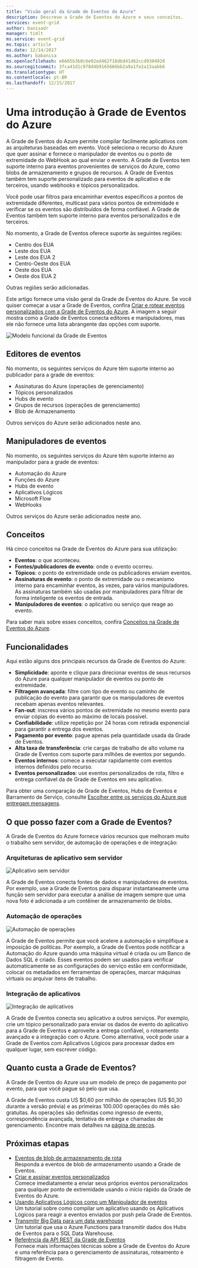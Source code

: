 ```yaml
---
title: "Visão geral da Grade de Eventos do Azure"
description: Descreve a Grade de Eventos do Azure e seus conceitos.
services: event-grid
author: banisadr
manager: timlt
ms.service: event-grid
ms.topic: article
ms.date: 12/14/2017
ms.author: babanisa
ms.openlocfilehash: e6665b3b0c6e92ed462f18dbd41d62ccd9304928
ms.sourcegitcommit: 3fca41d1c978d4b9165666bb2a9a1fe2a13aabb6
ms.translationtype: HT
ms.contentlocale: pt-BR
ms.lasthandoff: 12/15/2017
---
```

# <a name="an-introduction-to-azure-event-grid"></a>Uma introdução à Grade de Eventos do Azure

A Grade de Eventos do Azure permite compilar facilmente aplicativos com as arquiteturas baseadas em evento. Você seleciona o recurso do Azure que quer assinar e fornece o manipulador de eventos ou o ponto de extremidade do WebHook ao qual enviar o evento. A Grade de Eventos tem suporte interno para eventos provenientes de serviços do Azure, como blobs de armazenamento e grupos de recursos. A Grade de Eventos também tem suporte personalizado para eventos de aplicativo e de terceiros, usando webhooks e tópicos personalizados. 

Você pode usar filtros para encaminhar eventos específicos a pontos de extremidade diferentes, multicast para vários pontos de extremidade e verificar se os eventos são distribuídos de forma confiável. A Grade de Eventos também tem suporte interno para eventos personalizados e de terceiros.

No momento, a Grade de Eventos oferece suporte às seguintes regiões:

* Centro dos EUA
*   Leste dos EUA
*   Leste dos EUA 2
*   Centro-Oeste dos EUA
*   Oeste dos EUA
*   Oeste dos EUA 2

Outras regiões serão adicionadas.

Este artigo fornece uma visão geral da Grade de Eventos do Azure. Se você quiser começar a usar a Grade de Eventos, confira [Criar e rotear eventos personalizados com a Grade de Eventos do Azure](custom-event-quickstart.md). A imagem a seguir mostra como a Grade de Eventos conecta editores e manipuladores, mas ele não fornece uma lista abrangente das opções com suporte.

![Modelo funcional da Grade de Eventos](./media/overview/event-grid-functional-model.png)

## <a name="event-publishers"></a>Editores de eventos

No momento, os seguintes serviços do Azure têm suporte interno ao publicador para a grade de eventos:

* Assinaturas do Azure (operações de gerenciamento)
* Tópicos personalizados
* Hubs de evento
* Grupos de recursos (operações de gerenciamento)
* Blob de Armazenamento

Outros serviços do Azure serão adicionados neste ano.

## <a name="event-handlers"></a>Manipuladores de eventos

No momento, os seguintes serviços do Azure têm suporte interno ao manipulador para a grade de eventos: 

* Automação do Azure
* Funções do Azure
* Hubs de evento
* Aplicativos Lógicos
* Microsoft Flow
* WebHooks

Outros serviços do Azure serão adicionados neste ano.

## <a name="concepts"></a>Conceitos

Há cinco conceitos na Grade de Eventos do Azure para sua utilização:

* **Eventos**: o que aconteceu.
* **Fontes/publicadores de evento**: onde o evento ocorreu.
* **Tópicos**: o ponto de extremidade onde os publicadores enviam eventos.
* **Assinaturas de evento**: o ponto de extremidade ou o mecanismo interno para encaminhar eventos, às vezes, para vários manipuladores. As assinaturas também são usadas por manipuladores para filtrar de forma inteligente os eventos de entrada.
* **Manipuladores de eventos**: o aplicativo ou serviço que reage ao evento.

Para saber mais sobre esses conceitos, confira [Conceitos na Grade de Eventos do Azure](concepts.md).

## <a name="capabilities"></a>Funcionalidades

Aqui estão alguns dos principais recursos da Grade de Eventos do Azure:

* **Simplicidade**: aponte e clique para direcionar eventos de seus recursos do Azure para qualquer manipulador de eventos ou ponto de extremidade.
* **Filtragem avançada**: filtre com tipo de evento ou caminho de publicação do evento para garantir que os manipuladores de eventos recebam apenas eventos relevantes.
* **Fan-out**: inscreva vários pontos de extremidade no mesmo evento para enviar cópias do evento ao máximo de locais possível.
* **Confiabilidade**: utilize repetição por 24 horas com retirada exponencial para garantir a entrega dos eventos.
* **Pagamento por evento**: pague apenas pela quantidade usada da Grade de Eventos.
* **Alta taxa de transferência**: crie cargas de trabalho de alto volume na Grade de Eventos com suporte para milhões de eventos por segundo.
* **Eventos internos**: comece a executar rapidamente com eventos internos definidos pelo recurso.
* **Eventos personalizados**: use eventos personalizados de rota, filtro e entrega confiável da de Grade de Eventos em seu aplicativo.

Para obter uma comparação de Grade de Eventos, Hubs de Eventos e Barramento de Serviço, consulte [Escolher entre os serviços do Azure que entregam mensagens](compare-messaging-services.md).

## <a name="what-can-i-do-with-event-grid"></a>O que posso fazer com a Grade de Eventos?

A Grade de Eventos do Azure fornece vários recursos que melhoram muito o trabalho sem servidor, de automação de operações e de integração: 

### <a name="serverless-application-architectures"></a>Arquiteturas de aplicativo sem servidor

![Aplicativo sem servidor](./media/overview/serverless_web_app.png)

A Grade de Eventos conecta fontes de dados e manipuladores de eventos. Por exemplo, use a Grade de Eventos para disparar instantaneamente uma função sem servidor para executar a análise de imagem sempre que uma nova foto é adicionada a um contêiner de armazenamento de blobs. 

### <a name="ops-automation"></a>Automação de operações

![Automação de operações](./media/overview/Ops_automation.png)

A Grade de Eventos permite que você acelere a automação e simplifique a imposição de políticas. Por exemplo, a Grade de Eventos pode notificar a Automação do Azure quando uma máquina virtual é criada ou um Banco de Dados SQL é criado. Esses eventos podem ser usados para verificar automaticamente se as configurações do serviço estão em conformidade, colocar os metadados em ferramentas de operações, marcar máquinas virtuais ou arquivar itens de trabalho.

### <a name="application-integration"></a>Integração de aplicativos

![Integração de aplicativos](./media/overview/app_integration.png)

A Grade de Eventos conecta seu aplicativo a outros serviços. Por exemplo, crie um tópico personalizado para enviar os dados de evento do aplicativo para a Grade de Eventos e aproveite a entrega confiável, o roteamento avançado e a integração com o Azure. Como alternativa, você pode usar a Grade de Eventos com Aplicativos Lógicos para processar dados em qualquer lugar, sem escrever código. 

## <a name="how-much-does-event-grid-cost"></a>Quanto custa a Grade de Eventos?

A Grade de Eventos do Azure usa um modelo de preço de pagamento por evento, para que você pague só pelo que usa.

A Grade de Eventos custa US $0,60 por milhão de operações (US $0,30 durante a versão prévia) e as primeiras 100.000 operações do mês são gratuitas. As operações são definidas como ingresso de evento, correspondência avançada, tentativa de entrega e chamadas de gerenciamento.  Encontre mais detalhes na [página de preços](https://azure.microsoft.com/pricing/details/event-grid/).

## <a name="next-steps"></a>Próximas etapas

* [Eventos de blob de armazenamento de rota](../storage/blobs/storage-blob-event-quickstart.md?toc=%2fazure%2fevent-grid%2ftoc.json)  
  Responda a eventos de blob de armazenamento usando a Grade de Eventos.
* [Criar e assinar eventos personalizados](custom-event-quickstart.md)  
  Comece imediatamente a enviar seus próprios eventos personalizados para qualquer ponto de extremidade usando o início rápido da Grade de Eventos do Azure.
* [Usando Aplicativos Lógicos como um Manipulador de eventos](monitor-virtual-machine-changes-event-grid-logic-app.md)  
  Um tutorial sobre como compilar um aplicativo usando os Aplicativos Lógicos para reagir a eventos enviados por push pela Grade de Eventos.
* [Transmitir Big Data para um data warehouse](event-grid-event-hubs-integration.md)  
  Um tutorial que usa o Azure Functions para transmitir dados dos Hubs de Eventos para o SQL Data Warehouse.
* [Referência da API REST da Grade de Eventos](/rest/api/eventgrid)  
  Fornece mais informações técnicas sobre a Grade de Eventos do Azure e uma referência para o gerenciamento de assinaturas, roteamento e filtragem de Evento.